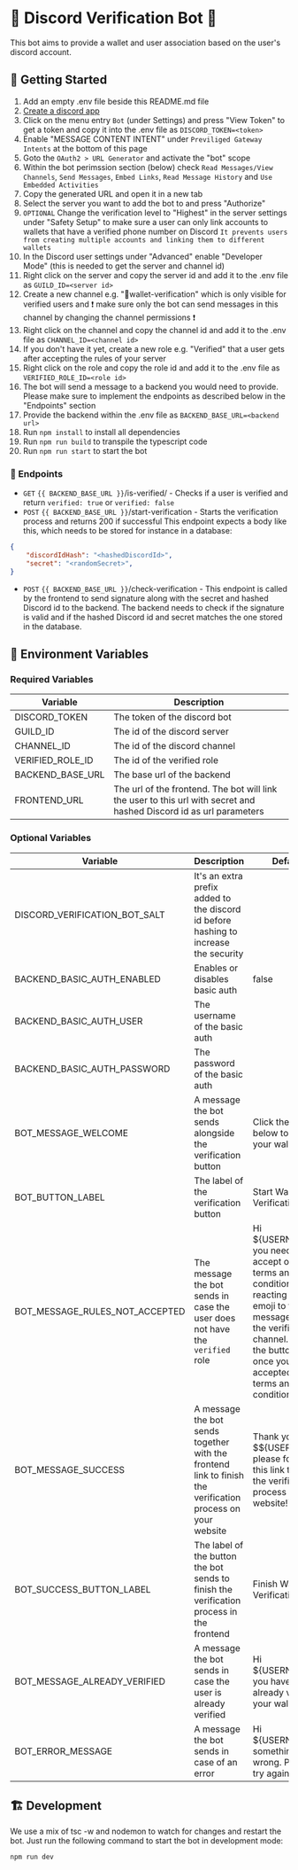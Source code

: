 # 🤖 Discord Verification Bot 🤝

This bot aims to provide a wallet and user association based on the user's discord account.

## 🦾 Getting Started

1. Add an empty .env file beside this README.md file
2. [Create a discord app](https://discord.com/developers/docs/getting-started)
3. Click on the menu entry `Bot` (under Settings) and press "View Token" to get a token and copy it into the .env file as `DISCORD_TOKEN=<token>`
4. Enable "MESSAGE CONTENT INTENT" under `Previliged Gateway Intents` at the bottom of this page
5. Goto the `OAuth2 > URL Generator` and activate the "bot" scope
6. Within the bot perimssion section (below) check `Read Messages/View Channels`, `Send Messages`, `Embed Links`, `Read Message History` and `Use Embedded Activities`
7. Copy the generated URL and open it in a new tab
8. Select the server you want to add the bot to and press "Authorize"
9. `OPTIONAL` Change the verification level to "Highest" in the server settings under "Safety Setup" to make sure a user can only link accounts to wallets that have a verified phone number on Discord `It prevents users from creating multiple accounts and linking them to different wallets`
10. In the Discord user settings under "Advanced" enable "Developer Mode" (this is needed to get the server and channel id)
11. Right click on the server and copy the server id and add it to the .env file as `GUILD_ID=<server id>`
12. Create a new channel e.g. "🔗wallet-verification" which is only visible for verified users and ❗ make sure only the bot can send messages in this channel by changing the channel permissions ❗
13. Right click on the channel and copy the channel id and add it to the .env file as `CHANNEL_ID=<channel id>`
14. If you don't have it yet, create a new role e.g. "Verified" that a user gets after accepting the rules of your server
15. Right click on the role and copy the role id and add it to the .env file as `VERIFIED_ROLE_ID=<role id>`
16. The bot will send a message to a backend you would need to provide. Please make sure to implement the endpoints as described below in the "Endpoints" section
17. Provide the backend within the .env file as `BACKEND_BASE_URL=<backend url>`
18. Run `npm install` to install all dependencies
19. Run `npm run build` to transpile the typescript code
20. Run `npm run start` to start the bot

### 👀 Endpoints

- `GET` `{{ BACKEND_BASE_URL }}`/is-verified/<hashedDiscordId> - Checks if a user is verified and return `verified: true` or `verified: false`
- `POST` `{{ BACKEND_BASE_URL }}`/start-verification - Starts the verification process and returns 200 if successful
This endpoint expects a body like this, which needs to be stored for instance in a database:
```json
{
    "discordIdHash": "<hashedDiscordId>",
    "secret": "<randomSecret>",
}
```
- `POST` `{{ BACKEND_BASE_URL }}`/check-verification - This endpoint is called by the frontend to send signature along with the secret and hashed Discord id to the backend. The backend needs to check if the signature is valid and if the hashed Discord id and secret matches the one stored in the database.

## 🌱 Environment Variables

### Required Variables

| Variable | Description |
| --- | --- |
| DISCORD_TOKEN | The token of the discord bot |
| GUILD_ID | The id of the discord server |
| CHANNEL_ID | The id of the discord channel |
| VERIFIED_ROLE_ID | The id of the verified role |
| BACKEND_BASE_URL | The base url of the backend |
| FRONTEND_URL | The url of the frontend. The bot will link the user to this url with secret and hashed Discord id as url parameters |

### Optional Variables

| Variable | Description | Default |
| --- | --- | --- |
| DISCORD_VERIFICATION_BOT_SALT | It's an extra prefix added to the discord id before hashing to increase the security |
| BACKEND_BASIC_AUTH_ENABLED | Enables or disables basic auth | false |
| BACKEND_BASIC_AUTH_USER | The username of the basic auth | |
| BACKEND_BASIC_AUTH_PASSWORD | The password of the basic auth | |
| BOT_MESSAGE_WELCOME | A message the bot sends alongside the verification button | Click the button below to verify your wallet |
| BOT_BUTTON_LABEL | The label of the verification button | Start Wallet Verification |
| BOT_MESSAGE_RULES_NOT_ACCEPTED | The message the bot sends in case the user does not have the `verified` role | Hi ${USERNAME}, you need to accept our terms and conditions by reacting with a 🚀 emoji to the message within the verification channel. Click the button again once you have accepted the terms and conditions. |
| BOT_MESSAGE_SUCCESS | A message the bot sends together with the frontend link to finish the verification process on your website | Thank you $${USERNAME}, please follow this link to finish the verification process on our website!` |
| BOT_SUCCESS_BUTTON_LABEL | The label of the button the bot sends to finish the verification process in the frontend | Finish Wallet Verification |
| BOT_MESSAGE_ALREADY_VERIFIED | A message the bot sends in case the user is already verified | Hi ${USERNAME}, you have already verified your wallet! |
| BOT_ERROR_MESSAGE | A message the bot sends in case of an error | Hi ${USERNAME}, something went wrong. Please try again later! |

## 🏗 Development

We use a mix of tsc -w and nodemon to watch for changes and restart the bot. Just run the following command to start the bot in development mode:

```zsh
npm run dev
```